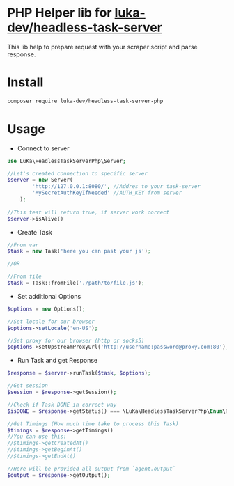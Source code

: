 # PHP Helper lib for [luka-dev/headless-task-server](https://github.com/luka-dev/headless-task-server-php)

This lib help to prepare request with your scraper script and parse response.

# Install
```bash
composer require luka-dev/headless-task-server-php
```

# Usage
- Connect to server
```php
use LuKa\HeadlessTaskServerPhp\Server;

//Let's created connection to specific server 
$server = new Server(
        'http://127.0.0.1:8080/', //Addres to your task-server
        'MySecretAuthKeyIfNeeded' //AUTH_KEY from server
    ); 
    
//This test will return true, if server work correct
$server->isAlive()
```
- Create Task
```php
//From var
$task = new Task('here you can past your js');

//OR

//From file
$task = Task::fromFile('./path/to/file.js');
```
- Set additional Options
```php
$options = new Options();

//Set locale for our browser
$options->setLocale('en-US');

//Set proxy for our browser (http or socks5)
$options->setUpstreamProxyUrl('http://username:password@proxy.com:80');
```
- Run Task and get Response
```php
$response = $server->runTask($task, $options);

//Get session
$session = $response->getSession();

//Check if Task DONE in correct way
$isDONE = $response->getStatus() === \LuKa\HeadlessTaskServerPhp\Enum\ResponseStatuses::DONE;

//Get Timings (How much time take to process this Task)
$timings = $response->getTimings()
//You can use this:
//$timings->getCreatedAt() 
//$timings->getBeginAt() 
//$timings->getEndAt()

//Here will be provided all output from `agent.output`
$output = $response->getOutput();
```
